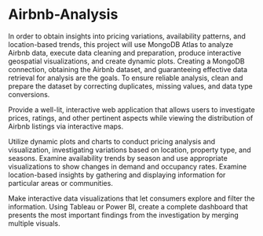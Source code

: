 # Airbnb-Analysis

In order to obtain insights into pricing variations, availability patterns, and location-based trends, this project will use MongoDB Atlas to analyze Airbnb data, execute data cleaning and preparation, produce interactive geospatial visualizations, and create dynamic plots. Creating a MongoDB connection, obtaining the Airbnb dataset, and guaranteeing effective data retrieval for analysis are the goals. To ensure reliable analysis, clean and prepare the dataset by correcting duplicates, missing values, and data type conversions.

Provide a well-lit, interactive web application that allows users to investigate prices, ratings, and other pertinent aspects while viewing the distribution of Airbnb listings via interactive maps.

Utilize dynamic plots and charts to conduct pricing analysis and visualization, investigating variations based on location, property type, and seasons. Examine availability trends by season and use appropriate visualizations to show changes in demand and occupancy rates. Examine location-based insights by gathering and displaying information for particular areas or communities.

Make interactive data visualizations that let consumers explore and filter the information. Using Tableau or Power BI, create a complete dashboard that presents the most important findings from the investigation by merging multiple visuals.
